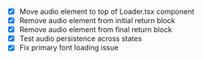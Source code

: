 - [x] Move audio element to top of Loader.tsx component
- [x] Remove audio element from initial return block
- [x] Remove audio element from final return block
- [x] Test audio persistence across states
- [x] Fix primary font loading issue
